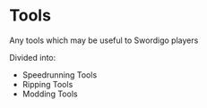 # Tools

Any tools which may be useful to Swordigo players

Divided into:

- Speedrunning Tools
- Ripping Tools
- Modding Tools
